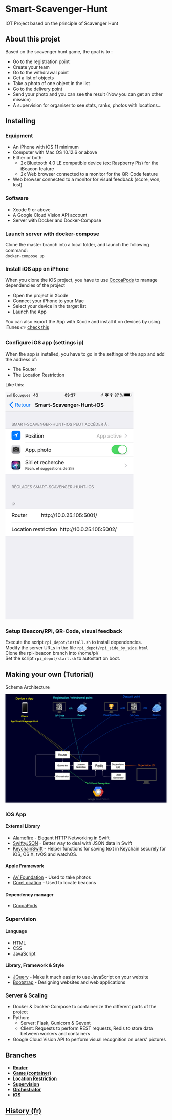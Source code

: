 # Smart-Scavenger-Hunt
IOT Project based on the principle of Scavenger Hunt



## About this projet

Based on the scavenger hunt game, the goal is to :
- Go to the registration point
- Create your team
- Go to the withdrawal point
- Get a list of objects
- Take a photo of one object in the list
- Go to the delivery point
- Send your photo and you can see the result (Now you can get an other mission)
- A supervision for organiser to see stats, ranks, photos with locations...


## Installing

### Equipment
- An iPhone with iOS 11 minimum
- Computer with Mac OS 10.12.6 or above
- Either or both:
  - 2x Bluetooth 4.0 LE compatible device (ex: Raspberry Pis) for the iBeacon feature
  - 2x Web browser connected to a monitor for the QR-Code feature
- Web browser connected to a monitor for visual feedback (score, won, lost)

### Software
- Xcode 9 or above
- A Google Cloud Vision API account
- Server with Docker and Docker-Compose

### Launch server with docker-compose

Clone the master branch into a local folder, and launch the following command:  
`docker-compose up`

### Install iOS app on iPhone

When you clone the iOS project, you have to use [CocoaPods](https://cocoapods.org/) to manage dependencies of the project

- Open the project in Xcode
- Connect your iPhone to your Mac
- Select your device in the target list
- Launch the App

You can also export the App with Xcode and install it on devices by using iTunes :point_right: [check this](https://developer.apple.com/library/content/documentation/IDEs/Conceptual/AppDistributionGuide/TestingYouriOSApp/TestingYouriOSApp.html)

### Configure iOS app (settings ip)

When the app is installed, you have to go in the settings of the app and add the address of:
- The Router
- The Location Restriction

Like this:  

<img src="https://github.com/afloury/Smart-Scavenger-Hunt/blob/master/doc/Images/settings_iOS.PNG" alt="Drawing" width="400px"/>


### Setup iBeacon/RPi, QR-Code, visual feedback

Execute the script `rpi_depot/install.sh` to install dependencies.  
Modify the server URLs in the file `rpi_depot/rpi_side_by_side.html`  
Clone the rpi-ibeacon branch into /home/pi/  
Set the script `rpi_depot/start.sh` to autostart on boot.

## Making your own (Tutorial)

Schema Architecture

<img src="https://github.com/afloury/Smart-Scavenger-Hunt/blob/master/doc/Images/schemaArchi.png" alt="Schema Architecture" width="800px"/>

### iOS App


#### External Library
- [Alamofire](https://github.com/Alamofire/Alamofire) - Elegant HTTP Networking in Swift
- [SwiftyJSON](https://github.com/SwiftyJSON/SwiftyJSON) - Better way to deal with JSON data in Swift
- [KeychainSwift](https://github.com/evgenyneu/keychain-swift) - Helper functions for saving text in Keychain securely for iOS, OS X, tvOS and watchOS.


#### Apple Framework
- [AV Foundation](https://developer.apple.com/av-foundation/) - Used to take photos
- [CoreLocation](https://developer.apple.com/documentation/corelocation) - Used to locate beacons


#### Dependency manager
- [CocoaPods](https://cocoapods.org/)

### Supervision

#### Language
- HTML
- CSS
- JavaScript

#### Library, Framework & Style
- [JQuery](https://jquery.com/) - Make it much easier to use JavaScript on your website
- [Bootstrap](https://getbootstrap.com/) - Designing websites and web applications


### Server & Scaling
- Docker & Docker-Compose to containerize the different parts of the project
- Python:
  - Server: Flask, Gunicorn & Gevent
  - Client: Requests to perform REST requests, Redis to store data between workers and containers
- Google Cloud Vision API to perform visual recognition on users' pictures

## Branches

- **[Router](https://github.com/afloury/Smart-Scavenger-Hunt/tree/router)**
- **[Game (container)](https://github.com/afloury/Smart-Scavenger-Hunt/tree/game)**
- **[Location Restriction](https://github.com/afloury/Smart-Scavenger-Hunt/tree/location-restriction)**
- **[Supervision](https://github.com/afloury/Smart-Scavenger-Hunt/tree/supervision)**
- **[Orchestrator](https://github.com/afloury/Smart-Scavenger-Hunt/tree/orchestrator)**
- **[iOS](https://github.com/afloury/Smart-Scavenger-Hunt/tree/ios)**


## [History (fr)](https://github.com/afloury/Smart-Scavenger-Hunt/blob/master/HISTORY.md)

